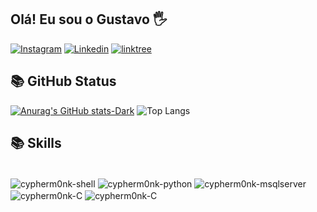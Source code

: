 ## Olá! Eu sou o Gustavo 🖐️
[![Instagram](https://img.shields.io/badge/Instagram-E4405F?style=for-the-badge&logo=instagram&logoColor=white)](https://www.instagram.com/gusta.dns/?next=%2F)
[![Linkedin](https://img.shields.io/badge/LinkedIn-0077B5?style=for-the-badge&logo=linkedin&logoColor=white)](https://www.linkedin.com/in/gustavo-daniel-siqueira-ab80761ba/)
[![linktree](https://img.shields.io/badge/linktree-39E09B?style=for-the-badge&logo=linktree&logoColor=white)](https://linktr.ee/Gusdns)

 ## 📚 GitHub Status
[![Anurag's GitHub stats-Dark](https://github-readme-stats.vercel.app/api?username=GustaDNS&show_icons=true&theme=dark#gh-dark-mode-only)](https://github.com/GustaDNS/github-readme-stats#gh-dark-mode-only)
![Top Langs](https://github-readme-stats.vercel.app/api/top-langs/?username=GustaDNS&layout=compact&theme=dark#gh-dark-mode-only)
 ## 📚 Skills
<div style="display: inline_block"><br>
  <img align="center" alt="cypherm0nk-shell"  src="https://img.shields.io/badge/Shell_Script-121011?style=for-the-badge&logo=gnu-bash&logoColor=white">
  <img align="center" alt="cypherm0nk-python"  src="https://img.shields.io/badge/Python-14354C?style=for-the-badge&logo=python&logoColor=white">
  <img align="center" alt="cypherm0nk-msqlserver"  src="https://img.shields.io/badge/SQL_Server-CC2927?style=for-the-badge&logo=microsoft-sql-server&logoColor=white">
   <img align="center" alt="cypherm0nk-C"  src="https://img.shields.io/badge/C-00599C?style=for-the-badge&logo=c&logoColor=white">
   <img align="center" alt="cypherm0nk-C"  src="https://img.shields.io/badge/C%2B%2B-00599C?style=for-the-badge&logo=c%2B%2B&logoColor=white">
</div>
